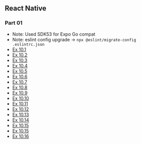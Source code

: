 ## React Native
### Part 01
- Note: Used SDK53 for Expo Go compat
- Note: eslint config upgrade -> `npx @eslint/migrate-config .eslintrc.json`
- [Ex 10.1](https://github.com/classroom-dee/rn/tree/10.1)
- [Ex 10.2](https://github.com/classroom-dee/rn/tree/10.2)
- [Ex 10.3](https://github.com/classroom-dee/rn/tree/10.3)
- [Ex 10.4](https://github.com/classroom-dee/rn/tree/10.4)
- [Ex 10.5](https://github.com/classroom-dee/rn/tree/10.5)
- [Ex 10.6](https://github.com/classroom-dee/rn/tree/10.6)
- [Ex 10.7](https://github.com/classroom-dee/rn/tree/10.7)
- [Ex 10.8](https://github.com/classroom-dee/rn/tree/10.8)
- [Ex 10.9](https://github.com/classroom-dee/rn/tree/10.9)
- [Ex 10.10](https://github.com/classroom-dee/rn/tree/10.10)
- [Ex 10.11](https://github.com/classroom-dee/rn/tree/10.11)
- [Ex 10.12](https://github.com/classroom-dee/rn/tree/10.12)
- [Ex 10.13](https://github.com/classroom-dee/rn/tree/10.13)
- [Ex 10.14](https://github.com/classroom-dee/rn/tree/10.14)
- [Ex 10.15](https://github.com/classroom-dee/rn/tree/10.15)
- [Ex 10.15](https://github.com/classroom-dee/rn/tree/10.15)
- [Ex 10.16](https://github.com/classroom-dee/rn/tree/10.16)